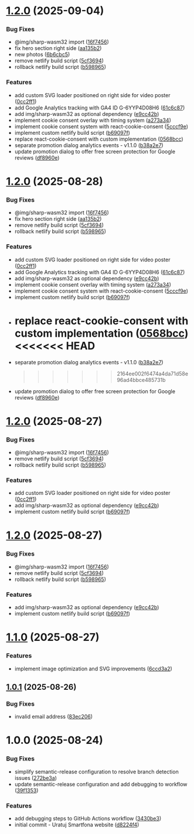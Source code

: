 # [1.2.0](https://github.com/JakubPilkowski/uratuj-smartfona/compare/v1.1.0...v1.2.0) (2025-09-04)


### Bug Fixes

* @img/sharp-wasm32 import ([16f7456](https://github.com/JakubPilkowski/uratuj-smartfona/commit/16f7456072e1757d64895557f9bd3c1ac05912c4))
* fix hero section right side ([aa135b2](https://github.com/JakubPilkowski/uratuj-smartfona/commit/aa135b2445b8e5011e2278a12abc8457c96f1253))
* new photos ([6b6cbc5](https://github.com/JakubPilkowski/uratuj-smartfona/commit/6b6cbc532113437b8c2fb1d545fa62cac95d9418))
* remove netlify build script ([5cf3694](https://github.com/JakubPilkowski/uratuj-smartfona/commit/5cf36940b24b769b1220303bba9ef03de449ee11))
* rollback netlify build script ([b598965](https://github.com/JakubPilkowski/uratuj-smartfona/commit/b598965882197b90597bdb19b8abb7c4c822e246))


### Features

* add custom SVG loader positioned on right side for video poster ([0cc2ff1](https://github.com/JakubPilkowski/uratuj-smartfona/commit/0cc2ff1d4e9ab470a947bb5a825490b36be1272d))
* add Google Analytics tracking with GA4 ID G-6YYP4D08H6 ([61c6c87](https://github.com/JakubPilkowski/uratuj-smartfona/commit/61c6c8739854d8b558324ebbd5d5d1d972c4fc52))
* add img/sharp-wasm32 as optional dependency ([e9cc42b](https://github.com/JakubPilkowski/uratuj-smartfona/commit/e9cc42ba2b9dddc09189d57c0c5b8787f717487b))
* implement cookie consent overlay with timing system ([a273a34](https://github.com/JakubPilkowski/uratuj-smartfona/commit/a273a34ed7e021ffdd3d9300081d4b414f8e7bd4))
* implement cookie consent system with react-cookie-consent ([5cccf9e](https://github.com/JakubPilkowski/uratuj-smartfona/commit/5cccf9e7e62ae0356e1e0ebf90726834971985fb))
* implement custom netlify build script ([b69097f](https://github.com/JakubPilkowski/uratuj-smartfona/commit/b69097ffb67a931cd43418c946712a99abe9184d))
* replace react-cookie-consent with custom implementation ([0568bcc](https://github.com/JakubPilkowski/uratuj-smartfona/commit/0568bcc1c7885c7227da10c20f6c0de780251b09))
* separate promotion dialog analytics events - v1.1.0 ([b38a2e7](https://github.com/JakubPilkowski/uratuj-smartfona/commit/b38a2e7161a9d4ce5f59be8be2ca9c59bfe27d7d))
* update promotion dialog to offer free screen protection for Google reviews ([df8960e](https://github.com/JakubPilkowski/uratuj-smartfona/commit/df8960ea6512bd10cba27a37606d535db6c1de19))

# [1.2.0](https://github.com/JakubPilkowski/uratuj-smartfona/compare/v1.1.0...v1.2.0) (2025-08-28)


### Bug Fixes

- @img/sharp-wasm32 import ([16f7456](https://github.com/JakubPilkowski/uratuj-smartfona/commit/16f7456072e1757d64895557f9bd3c1ac05912c4))
- fix hero section right side ([aa135b2](https://github.com/JakubPilkowski/uratuj-smartfona/commit/aa135b2445b8e5011e2278a12abc8457c96f1253))
- remove netlify build script ([5cf3694](https://github.com/JakubPilkowski/uratuj-smartfona/commit/5cf36940b24b769b1220303bba9ef03de449ee11))
- rollback netlify build script ([b598965](https://github.com/JakubPilkowski/uratuj-smartfona/commit/b598965882197b90597bdb19b8abb7c4c822e246))

### Features

- add custom SVG loader positioned on right side for video poster ([0cc2ff1](https://github.com/JakubPilkowski/uratuj-smartfona/commit/0cc2ff1d4e9ab470a947bb5a825490b36be1272d))
- add Google Analytics tracking with GA4 ID G-6YYP4D08H6 ([61c6c87](https://github.com/JakubPilkowski/uratuj-smartfona/commit/61c6c8739854d8b558324ebbd5d5d1d972c4fc52))
- add img/sharp-wasm32 as optional dependency ([e9cc42b](https://github.com/JakubPilkowski/uratuj-smartfona/commit/e9cc42ba2b9dddc09189d57c0c5b8787f717487b))
- implement cookie consent overlay with timing system ([a273a34](https://github.com/JakubPilkowski/uratuj-smartfona/commit/a273a34ed7e021ffdd3d9300081d4b414f8e7bd4))
- implement cookie consent system with react-cookie-consent ([5cccf9e](https://github.com/JakubPilkowski/uratuj-smartfona/commit/5cccf9e7e62ae0356e1e0ebf90726834971985fb))
- implement custom netlify build script ([b69097f](https://github.com/JakubPilkowski/uratuj-smartfona/commit/b69097ffb67a931cd43418c946712a99abe9184d))
- replace react-cookie-consent with custom implementation ([0568bcc](https://github.com/JakubPilkowski/uratuj-smartfona/commit/0568bcc1c7885c7227da10c20f6c0de780251b09))
  <<<<<<< HEAD
  =======
- separate promotion dialog analytics events - v1.1.0 ([b38a2e7](https://github.com/JakubPilkowski/uratuj-smartfona/commit/b38a2e7161a9d4ce5f59be8be2ca9c59bfe27d7d))
  > > > > > > > 2164ee002f6474a4da71d58e96ad4bbce485731b
- update promotion dialog to offer free screen protection for Google reviews ([df8960e](https://github.com/JakubPilkowski/uratuj-smartfona/commit/df8960ea6512bd10cba27a37606d535db6c1de19))

# [1.2.0](https://github.com/JakubPilkowski/uratuj-smartfona/compare/v1.1.0...v1.2.0) (2025-08-27)

### Bug Fixes

- @img/sharp-wasm32 import ([16f7456](https://github.com/JakubPilkowski/uratuj-smartfona/commit/16f7456072e1757d64895557f9bd3c1ac05912c4))
- remove netlify build script ([5cf3694](https://github.com/JakubPilkowski/uratuj-smartfona/commit/5cf36940b24b769b1220303bba9ef03de449ee11))
- rollback netlify build script ([b598965](https://github.com/JakubPilkowski/uratuj-smartfona/commit/b598965882197b90597bdb19b8abb7c4c822e246))

### Features

- add custom SVG loader positioned on right side for video poster ([0cc2ff1](https://github.com/JakubPilkowski/uratuj-smartfona/commit/0cc2ff1d4e9ab470a947bb5a825490b36be1272d))
- add img/sharp-wasm32 as optional dependency ([e9cc42b](https://github.com/JakubPilkowski/uratuj-smartfona/commit/e9cc42ba2b9dddc09189d57c0c5b8787f717487b))
- implement custom netlify build script ([b69097f](https://github.com/JakubPilkowski/uratuj-smartfona/commit/b69097ffb67a931cd43418c946712a99abe9184d))

# [1.2.0](https://github.com/JakubPilkowski/uratuj-smartfona/compare/v1.1.0...v1.2.0) (2025-08-27)

### Bug Fixes

- @img/sharp-wasm32 import ([16f7456](https://github.com/JakubPilkowski/uratuj-smartfona/commit/16f7456072e1757d64895557f9bd3c1ac05912c4))
- remove netlify build script ([5cf3694](https://github.com/JakubPilkowski/uratuj-smartfona/commit/5cf36940b24b769b1220303bba9ef03de449ee11))
- rollback netlify build script ([b598965](https://github.com/JakubPilkowski/uratuj-smartfona/commit/b598965882197b90597bdb19b8abb7c4c822e246))

### Features

- add img/sharp-wasm32 as optional dependency ([e9cc42b](https://github.com/JakubPilkowski/uratuj-smartfona/commit/e9cc42ba2b9dddc09189d57c0c5b8787f717487b))
- implement custom netlify build script ([b69097f](https://github.com/JakubPilkowski/uratuj-smartfona/commit/b69097ffb67a931cd43418c946712a99abe9184d))

# [1.1.0](https://github.com/JakubPilkowski/uratuj-smartfona/compare/v1.0.1...v1.1.0) (2025-08-27)

### Features

- implement image optimization and SVG improvements ([6ccd3a2](https://github.com/JakubPilkowski/uratuj-smartfona/commit/6ccd3a213770c63f2276bacd6a0c8a64642b53e2))

## [1.0.1](https://github.com/JakubPilkowski/uratuj-smartfona/compare/v1.0.0...v1.0.1) (2025-08-26)

### Bug Fixes

- invalid email address ([83ec206](https://github.com/JakubPilkowski/uratuj-smartfona/commit/83ec206c1b6541170d2a94c77d0d30ae382bfe1a))

# 1.0.0 (2025-08-24)

### Bug Fixes

- simplify semantic-release configuration to resolve branch detection issues ([272be3a](https://github.com/JakubPilkowski/uratuj-smartfona/commit/272be3a95c65cdf2d330051026810671f59d92da))
- update semantic-release configuration and add debugging to workflow ([39f1353](https://github.com/JakubPilkowski/uratuj-smartfona/commit/39f135372f27794580f90b3a1559e0eeecbe8547))

### Features

- add debugging steps to GitHub Actions workflow ([3430be3](https://github.com/JakubPilkowski/uratuj-smartfona/commit/3430be3c5745ecb9bce79eeb37b623834cbb069d))
- initial commit - Uratuj Smartfona website ([d8224f4](https://github.com/JakubPilkowski/uratuj-smartfona/commit/d8224f4d69030634ec5e003d40162b633299c65c))
